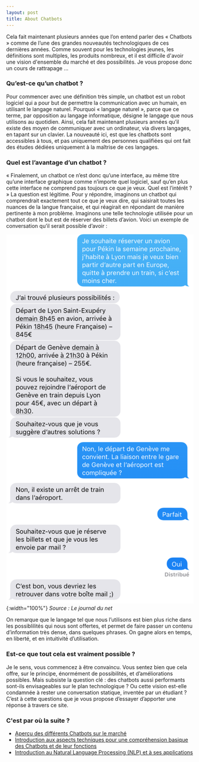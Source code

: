 ```yaml
---
layout: post
title: About Chatbots
---
```


Cela fait maintenant plusieurs années que l’on entend parler des « Chatbots » comme de l’une des grandes nouveautés technologiques de ces dernières années. Comme souvent pour les technologies jeunes, les définitions sont multiples, les produits nombreux, et il est difficile d'avoir une vision d'ensemble du marché et des possibilités. Je vous propose donc un cours de rattrapage ...

### Qu’est-ce qu’un chatbot ?

Pour commencer avec une définition très simple, un chatbot est un robot logiciel qui a pour but de permettre la communication avec un humain, en utilisant le langage naturel. Pourquoi « langage naturel », parce que ce terme, par opposition au langage informatique, désigne le langage que nous utilisons au quotidien. Ainsi, cela fait maintenant plusieurs années qu’il existe des moyen de communiquer avec un ordinateur, via divers langages, en tapant sur un clavier. La nouveauté ici, est que les chatbots sont accessibles à tous, et pas uniquement des personnes qualifiées qui ont fait des études dédiées uniquement à la maîtrise de ces langages.

### Quel est l’avantage d’un chatbot ?

« Finalement, un chatbot ce n’est donc qu’une interface, au même titre qu’une interface graphique comme n’importe quel logiciel, sauf qu’en plus cette interface ne comprend pas toujours ce que je veux. Quel est l’intérêt ? »
La question est légitime. Pour y répondre, imaginons un chatbot qui comprendrait exactement tout ce que je veux dire, qui saisirait toutes les nuances de la langue française, et qui réagirait en répondant de manière pertinente à mon problème. Imaginons une telle technologie utilisée pour un chatbot dont le but est de réserver des billets d’avion. Voici un exemple de conversation qu’il serait possible d’avoir :

![Conversation](/_images/Conversation_1.png?raw=true){:width="100%"}
<em>Source : Le journal du net</em>

On remarque que le langage tel que nous l’utilisons est bien plus riche dans les possiblilités qui nous sont offertes, et permet de faire passer un contenu d’information très dense, dans quelques phrases. On gagne alors en temps, en liberté, et en intuitivité d’utilisation.

### Est-ce que tout cela est vraiment possible ?

Je le sens, vous commencez à être convaincu. Vous sentez bien que cela offre, sur le principe, énormément de possibilités, et d’améliorations possibles. Mais subsiste la question clé : des chatbots aussi performants sont-ils envisageables sur le plan technologique ? Ou cette vision est-elle condamnée à rester une conversation statique, inventée par un étudiant ? C’est à cette questions que je vous propose d’essayer d’apporter une réponse à travers ce site.

### C'est par où la suite ?

- [Aperçu des différents Chatbots sur le marché](https://adurivault.github.io/hyde/Apercu_Chatbots)
- [Introduction aux aspects techniques pour une compréhension basique des Chatbots et de leur fonctions](https://adurivault.github.io/hyde/Aspects_Techniques)
- [Introduction au Natural Language Processing (NLP) et à ses applications](https://adurivault.github.io/hyde/NLP_et_Applications)
